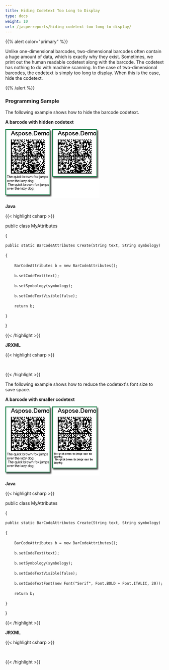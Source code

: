 ```yaml
---
title: Hiding Codetext Too Long to Display
type: docs
weight: 10
url: /jasperreports/hiding-codetext-too-long-to-display/
---
```


{{% alert color="primary" %}} 

Unlike one-dimensional barcodes, two-dimensional barcodes often contain a huge amount of data, which is exactly why they exist. Sometimes, we print out the human readable codetext along with the barcode. The codetext has nothing to do with machine scanning. In the case of two-dimensional barcodes, the codetext is simply too long to display. When this is the case, hide the codetext.

{{% /alert %}} 
### **Programming Sample**
The following example shows how to hide the barcode codetext. 

**A barcode with hidden codetext** 

![todo:image_alt_text](hiding-codetext-too-long-to-display_1.png)

**Java**

{{< highlight csharp >}}

 public class MyAttributes

{

    public static BarCodeAttributes Create(String text, String symbology)

    {

        BarCodeAttributes b = new BarCodeAttributes();

        b.setCodeText(text);

        b.setSymbology(symbology);

        b.setCodeTextVisible(false);

        return b;

    }

}



{{< /highlight >}}

**JRXML**

{{< highlight csharp >}}

 <image hAlign="Center">

<reportElement x="0" y="600"  width="500" height="250" />

<imageExpression class="net.sf.jasperreports.engine.JRRenderable">

   <![CDATA[new com.aspose.barcode.jr.BarCodeRenderer(MyAttributes.Create(

      "The quick brown fox jumps over the lazy dog\n The quick brown fox jumps over the lazy dog\n", "DATAMATRIX")

   )]]>

</imageExpression>

</image>



{{< /highlight >}}

The following example shows how to reduce the codetext's font size to save space.

**A barcode with smaller codetext** 

![todo:image_alt_text](hiding-codetext-too-long-to-display_2.png)

**Java**

{{< highlight csharp >}}

 public class MyAttributes

{

    public static BarCodeAttributes Create(String text, String symbology)

    {

        BarCodeAttributes b = new BarCodeAttributes();

        b.setCodeText(text);

        b.setSymbology(symbology);

        b.setCodeTextVisible(false);

        b.setCodeTextFont(new Font("Serif", Font.BOLD + Font.ITALIC, 20));

        return b;

    }

}



{{< /highlight >}}

**JRXML**

{{< highlight csharp >}}

 <image hAlign="Center">

<reportElement x="0" y="600"  width="500" height="250" />

<imageExpression class="net.sf.jasperreports.engine.JRRenderable">

   <![CDATA[new com.aspose.barcode.jr.BarCodeRenderer(MyAttributes.Create(

      "The quick brown fox jumps over the lazy dog\n The quick brown fox jumps over the lazy dog\n", "DATAMATRIX")

   )]]>

</imageExpression>

</image>



{{< /highlight >}}
